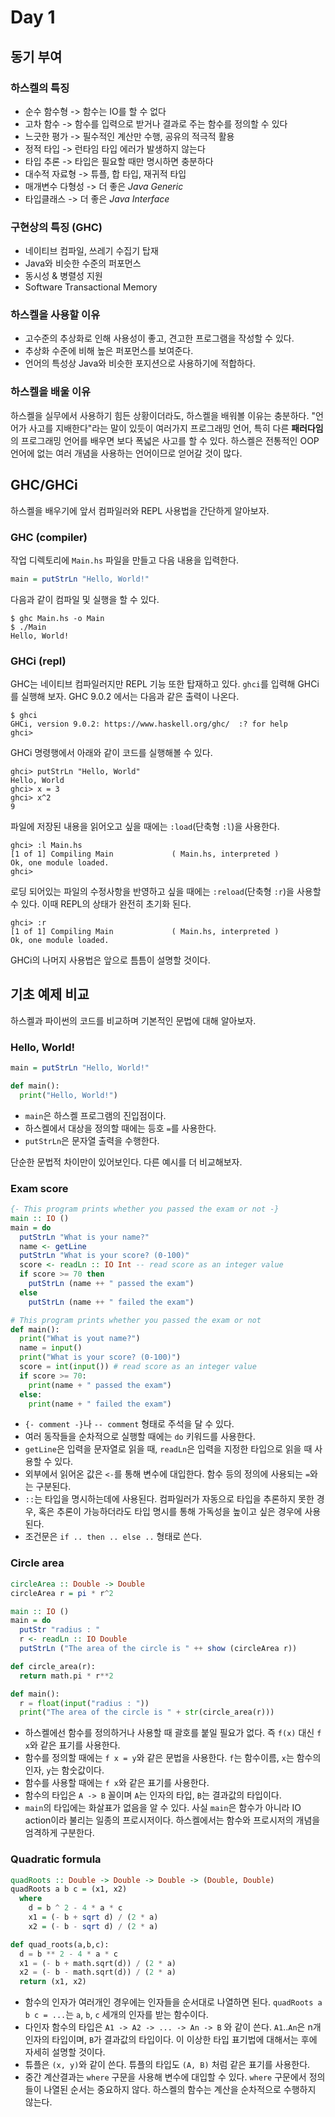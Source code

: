# Day 1

## 동기 부여

### 하스켈의 특징
* 순수 함수형     -> 함수는 IO를 할 수 없다
* 고차 함수       -> 함수를 입력으로 받거나 결과로 주는 함수를 정의할 수 있다
* 느긋한 평가     -> 필수적인 계산만 수행, 공유의 적극적 활용
* 정적 타입       -> 런타임 타입 에러가 발생하지 않는다
* 타입 추론       -> 타입은 필요할 때만 명시하면 충분하다
* 대수적 자료형   -> 튜플, 합 타입, 재귀적 타입
* 매개변수 다형성 -> 더 좋은 *Java Generic*
* 타입클래스      -> 더 좋은 *Java Interface*

### 구현상의 특징 (GHC)
* 네이티브 컴파일, 쓰레기 수집기 탑재
* Java와 비슷한 수준의 퍼포먼스
* 동시성 & 병렬성 지원
* Software Transactional Memory

### 하스켈을 사용할 이유
* 고수준의 추상화로 인해 사용성이 좋고, 견고한 프로그램을 작성할 수 있다.
* 추상화 수준에 비해 높은 퍼포먼스를 보여준다.
* 언어의 특성상 Java와 비슷한 포지션으로 사용하기에 적합하다.

### 하스켈을 배울 이유
하스켈을 실무에서 사용하기 힘든 상황이더라도, 하스켈을 배워볼 이유는 충분하다.
"언어가 사고를 지배한다"라는 말이 있듯이 여러가지 프로그래밍 언어, 특히 다른 **패러다임**의 프로그래밍 언어를 배우면 보다 폭넓은 사고를 할 수 있다.
하스켈은 전통적인 OOP 언어에 없는 여러 개념을 사용하는 언어이므로 얻어갈 것이 많다.

## GHC/GHCi
하스켈을 배우기에 앞서 컴파일러와 REPL 사용법을 간단하게 알아보자.

### GHC (compiler)
작업 디렉토리에 `Main.hs` 파일을 만들고 다음 내용을 입력한다.
```haskell
main = putStrLn "Hello, World!"
```

다음과 같이 컴파일 및 실행을 할 수 있다.
```
$ ghc Main.hs -o Main
$ ./Main
Hello, World!
```

### GHCi (repl)
GHC는 네이티브 컴파일러지만 REPL 기능 또한 탑재하고 있다. `ghci`를 입력해 GHCi를 실행해 보자. GHC 9.0.2 에서는 다음과 같은 출력이 나온다.
```
$ ghci
GHCi, version 9.0.2: https://www.haskell.org/ghc/  :? for help
ghci> 
```

GHCi 명령행에서 아래와 같이 코드를 실행해볼 수 있다.
```
ghci> putStrLn "Hello, World"
Hello, World
ghci> x = 3
ghci> x^2
9
```

파일에 저장된 내용을 읽어오고 싶을 때에는 `:load`(단축형 `:l`)을 사용한다.
```
ghci> :l Main.hs
[1 of 1] Compiling Main             ( Main.hs, interpreted )
Ok, one module loaded.
ghci>
```

로딩 되어있는 파일의 수정사항을 반영하고 싶을 때에는 `:reload`(단축형 `:r`)을 사용할 수 있다. 이때 REPL의 상태가 완전히 초기화 된다.
```
ghci> :r
[1 of 1] Compiling Main             ( Main.hs, interpreted )
Ok, one module loaded.
```

GHCi의 나머지 사용법은 앞으로 틈틈이 설명할 것이다.

## 기초 예제 비교
하스켈과 파이썬의 코드를 비교하며 기본적인 문법에 대해 알아보자.

### Hello, World!
```haskell
main = putStrLn "Hello, World!"
```
```python
def main():
  print("Hello, World!")
```
* `main`은 하스켈 프로그램의 진입점이다.
* 하스켈에서 대상을 정의할 때에는 등호 `=`를 사용한다.
* `putStrLn`은 문자열 출력을 수행한다.

단순한 문법적 차이만이 있어보인다. 다른 예시를 더 비교해보자.

### Exam score
```haskell
{- This program prints whether you passed the exam or not -}
main :: IO ()
main = do
  putStrLn "What is your name?"
  name <- getLine
  putStrLn "What is your score? (0-100)"
  score <- readLn :: IO Int -- read score as an integer value
  if score >= 70 then
    putStrLn (name ++ " passed the exam")
  else
    putStrLn (name ++ " failed the exam")
```
```python
# This program prints whether you passed the exam or not
def main():
  print("What is yout name?")
  name = input()
  print("What is your score? (0-100)")
  score = int(input()) # read score as an integer value
  if score >= 70:
    print(name + " passed the exam")
  else:
    print(name + " failed the exam")
```
* `{- comment -}`나 `-- comment` 형태로 주석을 달 수 있다.
* 여러 동작들을 순차적으로 실행할 때에는 `do` 키워드를 사용한다.
* `getLine`은 입력을 문자열로 읽을 때, `readLn`은 입력을 지정한 타입으로 읽을 때 사용할 수 있다.
* 외부에서 읽어온 값은 `<-`를 통해 변수에 대입한다. 함수 등의 정의에 사용되는 `=`와는 구분된다.
* `::`는 타입을 명시하는데에 사용된다. 컴파일러가 자동으로 타입을 추론하지 못한 경우, 혹은 추론이 가능하더라도 타입 명시를 통해 가독성을 높이고 싶은 경우에 사용된다.
* 조건문은 `if .. then .. else ..` 형태로 쓴다.

### Circle area
```haskell
circleArea :: Double -> Double
circleArea r = pi * r^2

main :: IO ()
main = do
  putStr "radius : "
  r <- readLn :: IO Double
  putStrLn ("The area of the circle is " ++ show (circleArea r))
```
```python
def circle_area(r):
  return math.pi * r**2

def main():
  r = float(input("radius : "))
  print("The area of the circle is " + str(circle_area(r)))
```
* 하스켈에선 함수를 정의하거나 사용할 때 괄호를 붙일 필요가 없다. 즉 `f(x)` 대신 `f x`와 같은 표기를 사용한다.
* 함수를 정의할 때에는 `f x = y`와 같은 문법을 사용한다. `f`는 함수이름, `x`는 함수의 인자, `y`는 함숫값이다.
* 함수를 사용할 때에는 `f x`와 같은 표기를 사용한다.
* 함수의 타입은 `A -> B` 꼴이며 `A`는 인자의 타입, `B`는 결과값의 타입이다.
* `main`의 타입에는 화살표가 없음을 알 수 있다. 사실 `main`은 함수가 아니라 IO action이라 불리는 일종의 프로시저이다. 하스켈에서는 함수와 프로시저의 개념을 엄격하게 구분한다.

### Quadratic formula
```haskell
quadRoots :: Double -> Double -> Double -> (Double, Double)
quadRoots a b c = (x1, x2)
  where
    d = b ^ 2 - 4 * a * c
    x1 = (- b + sqrt d) / (2 * a)
    x2 = (- b - sqrt d) / (2 * a)
```
```python
def quad_roots(a,b,c):
  d = b ** 2 - 4 * a * c
  x1 = (- b + math.sqrt(d)) / (2 * a)
  x2 = (- b - math.sqrt(d)) / (2 * a)
  return (x1, x2)
```
* 함수의 인자가 여러개인 경우에는 인자들을 순서대로 나열하면 된다. `quadRoots a b c = ...`는 `a`, `b`, `c` 세개의 인자를 받는 함수이다.
* 다인자 함수의 타입은 `A1 -> A2 -> ... -> An -> B` 와 같이 쓴다. `A1`..`An`은 n개 인자의 타입이며, `B`가 결과값의 타입이다. 이 이상한 타입 표기법에 대해서는 후에 자세히 설명할 것이다.
* 튜플은 `(x, y)`와 같이 쓴다. 튜플의 타입도 `(A, B)` 처럼 같은 표기를 사용한다.
* 중간 계산결과는 `where` 구문을 사용해 변수에 대입할 수 있다. `where` 구문에서 정의들이 나열된 순서는 중요하지 않다. 하스켈의 함수는 계산을 순차적으로 수행하지 않는다.
